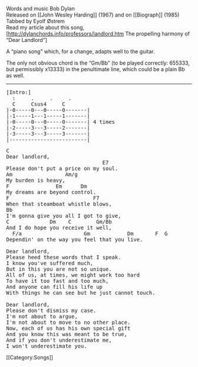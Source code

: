 Words and music Bob Dylan<br>
Released on [[John Wesley Harding]] (1967) and on [[Biograph]] (1985)<br>
Tabbed by Eyolf Østrem<br>
Read my article about this song, [http://dylanchords.info/professors/landlord.htm The propelling harmony of “Dear Landlord”]

A “piano song” which, for a change, adapts well to the guitar.

The only not obvious chord is the “Gm/Bb” (to be played correctly:
655333, but permissibly x13333) in the penultimate line, which could
be a plain Bb as well.

----
<pre class="tab">[Intro:]
  :     .     .     .
  C     Csus4     C
|-0-----0---0-----0-------|
|-1-----1---1-----1-------|
|-0-----0---0-----0-------| 4 times
|-2-----<span class="red">3</span>---<span class="red">3</span>-----<span class="red">2</span>-------|
|-<span class="red">3</span>-----3---3-----3-------|
|-------------------------|
</pre>

<pre class="verse">
C
Dear landlord,
                               E7
Please don't put a price on my soul.
Am                 Am/g
My burden is heavy,
F               Em      Dm
My dreams are beyond control.
F                           F7
When that steamboat whistle blows,
Bb
I'm gonna give you all I got to give,
C             Dm    C        Gm/Bb
And I do hope you receive it well,
  F/a                    Gm            Dm       F  G
Dependin' on the way you feel that you live.

Dear landlord,
Please heed these words that I speak.
I know you've suffered much,
But in this you are not so unique.
All of us, at times, we might work too hard
To have it too fast and too much,
And anyone can fill his life up
With things he can see but he just cannot touch.

Dear landlord,
Please don't dismiss my case.
I'm not about to argue,
I'm not about to move to no other place.
Now, each of us has his own special gift
And you know this was meant to be true,
And if you don't underestimate me,
I won't underestimate you.
</pre>

[[Category:Songs]]